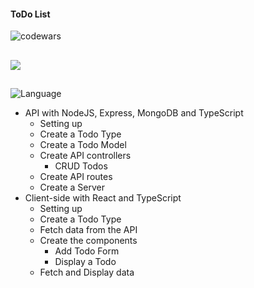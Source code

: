 #### ToDo List

![codewars](https://www.codewars.com/users/eliyahukoren/badges/large)

##

![](https://img.shields.io/github/actions/workflow/status/eliyahukoren/todo-list/action.yaml?label=ToDo%20List&logo=logo)

##

![Language](https://img.shields.io/badge/Language-Typescript-blue)


- API with NodeJS, Express, MongoDB and TypeScript
  - Setting up
  - Create a Todo Type
  - Create a Todo Model
  - Create API controllers
    - CRUD Todos
  - Create API routes
  - Create a Server
- Client-side with React and TypeScript
  - Setting up
  - Create a Todo Type
  - Fetch data from the API
  - Create the components
    - Add Todo Form
    - Display a Todo
  - Fetch and Display data
